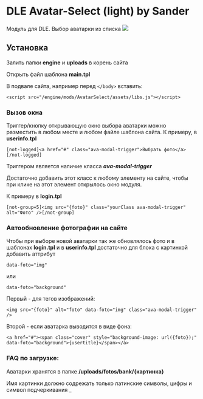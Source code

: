 # DLE Avatar-Select (light) by Sander
Модуль для DLE. Выбор аватарки из списка
<img src="https://sandev.pro/uploads/posts/2018-05/1526470540_screenshot_1.png" />


## Установка
Залить папки **engine** и **uploads** в корень сайта

Открыть файл шаблона **main.tpl**

В подвале сайта, например перед ```</body>``` вставить:
```
<script src="/engine/mods/AvatarSelect/assets/libs.js"></script>
```

### Вызов окна
Триггер/кнопку открывающую окно выбора аватарки можно разместить в любом месте и любом файле шаблона сайта.
К примеру, в **userinfo.tpl**
```
[not-logged]<a href="#" class="ava-modal-trigger">Выбрать фото</a>[/not-logged]
```

Триггером является наличие класса ***ava-modal-trigger***

Достаточно добавить этот класс к любому элементу на сайте, чтобы при клике на этот элемент открылось окно модуля.

К примеру в **login.tpl**
```
[not-group=5]<img src="{foto}" class="yourClass ava-modal-trigger" alt="Фото" />[/not-group]
```


### Автообновление фотографии на сайте
Чтобы при выборе новой аватарки так же обновлялось фото и в шаблонах **login.tpl** и в **userinfo.tpl** достаточно для блока с картинкой добавить аттрибут
```
data-foto="img"
```
или
```
data-foto="background"
```

Первый - для тегов изображений:
```
<img src="{foto}" alt="foto" data-foto="img" class="ava-modal-trigger" />
```

Второй - если аватарка выводится в виде фона:
```
<a href="#"><span class="cover" style="background-image: url({foto});" data-foto="background">{usertitle}</span></a>
```

### FAQ по загрузке:
Аватарки хранятся в папке **/uploads/fotos/bank/{картинка}**

Имя картинки должно содрежать только латинские символы, цифры и символ подчеркивания _

